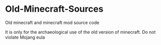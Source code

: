 # Old-Minecraft-Sources
Old minecraft and minecraft mod source code

It is only for the archaeological use of the old version of minecraft. Do not violate Mojang eula
